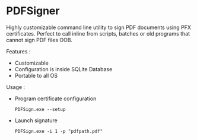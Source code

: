 # PDFSigner

Highly customizable command line utility to sign PDF documents using PFX certificates. Perfect to call inline from scripts, batches or old programs that cannot sign PDF files OOB.

Features :

- Customizable
- Configuration is inside SQLite Database
- Portable to all OS

Usage :

- Program certificate configuration 
  ```
  PDFSign.exe --setup
  ```
- Launch signature

  ```
  PDFSign.exe -i 1 -p "pdfpath.pdf"
  ```
 


